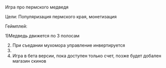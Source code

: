 Игра про пермского медведя

Цели: Популяризация пермского края, монетизация

Геймплей:

1)Медведь движется по 3 полосам

2) При съедании мухомора управление инвертируется
3) 
4) Игра в бета версии, пока доступен только счет, позже будет добален магазин скинов

